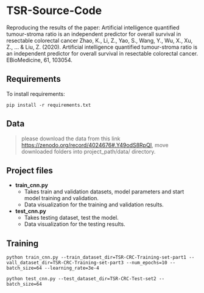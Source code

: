 # TSR-Source-Code
Reproducing the results of the paper: Artificial intelligence quantified tumour-stroma ratio is an independent predictor for overall survival in resectable colorectal cancer
Zhao, K., Li, Z., Yao, S., Wang, Y., Wu, X., Xu, Z., ... & Liu, Z. (2020). Artificial intelligence quantified tumour-stroma ratio is an independent predictor for overall survival in resectable colorectal cancer. EBioMedicine, 61, 103054.

## Requirements

To install requirements:

```setup
pip install -r requirements.txt
```

## Data

> please download the data from this link https://zenodo.org/record/4024676#.Y49odS8RpQI, move downloaded folders into project_path/data/ directory. 

## Project files
 
* __train_cnn.py__
	* Takes train and validation datasets, model parameters and start model training and validation. 
	* Data visualization for the training and validation results.
* __test_cnn.py__ 
	* Takes testing dataset, test the model. 
	*  Data visualization for the testing results.

## Training

```train
python train_cnn.py --train_dataset_dir=TSR-CRC-Training-set-part1 --vall_dataset_dir=TSR-CRC-Training-set-part3 --num_epochs=10 --batch_size=64 --learning_rate=3e-4
```


```test
python test_cnn.py --test_dataset_dir=TSR-CRC-Test-set2 --batch_size=64
```
